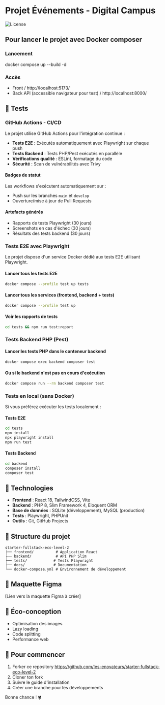 # Projet Événements - Digital Campus

![License](https://img.shields.io/badge/license-MIT-blue.svg)

## Pour lancer le projet avec Docker composer
### Lancement
docker compose up --build -d
### Accès
- Front / http://localhost:5173/
- Back API (accessible navigateur pour test) / http://localhost:8000/

## 🧪 Tests

### GitHub Actions - CI/CD
Le projet utilise GitHub Actions pour l'intégration continue :

- **Tests E2E** : Exécutés automatiquement avec Playwright sur chaque push
- **Tests Backend** : Tests PHP/Pest exécutés en parallèle  
- **Vérifications qualité** : ESLint, formatage du code
- **Sécurité** : Scan de vulnérabilités avec Trivy

#### Badges de statut
Les workflows s'exécutent automatiquement sur :
- Push sur les branches `main` et `develop`
- Ouverture/mise à jour de Pull Requests

#### Artefacts générés
- Rapports de tests Playwright (30 jours)
- Screenshots en cas d'échec (30 jours)
- Résultats des tests backend (30 jours)

### Tests E2E avec Playwright
Le projet dispose d'un service Docker dédié aux tests E2E utilisant Playwright.

#### Lancer tous les tests E2E
```bash
docker compose --profile test up tests
```

#### Lancer tous les services (frontend, backend + tests)
```bash
docker compose --profile test up
```

#### Voir les rapports de tests
```bash
cd tests && npm run test:report
```

### Tests Backend PHP (Pest)
#### Lancer les tests PHP dans le conteneur backend
```bash
docker compose exec backend composer test
```

#### Ou si le backend n'est pas en cours d'exécution
```bash
docker compose run --rm backend composer test
```

### Tests en local (sans Docker)
Si vous préférez exécuter les tests localement :

#### Tests E2E
```bash
cd tests
npm install
npx playwright install
npm run test
```

#### Tests Backend
```bash
cd backend
composer install
composer test
```

## 🚀 Technologies

- **Frontend** : React 18, TailwindCSS, Vite
- **Backend** : PHP 8, Slim Framework 4, Eloquent ORM
- **Base de données** : SQLite (développement), MySQL (production)
- **Tests** : Playwright, PHPUnit
- **Outils** : Git, GitHub Projects

## 📂 Structure du projet

```
starter-fullstack-eco-level-2
├── frontend/          # Application React
├── backend/           # API PHP Slim
├── tests/            # Tests Playwright
├── docs/             # Documentation
└── docker-compose.yml # Environnement de développement
```

## 🎨 Maquette Figma

[Lien vers la maquette Figma à créer]

## 🌱 Éco-conception

- Optimisation des images
- Lazy loading
- Code splitting
- Performance web

## 🚀 Pour commencer

1. Forker ce repository https://github.com/les-enovateurs/starter-fullstack-eco-level-2
2. Cloner ton fork
3. Suivre le guide d'installation
4. Créer une branche pour les développements

Bonne chance ! 🍀

